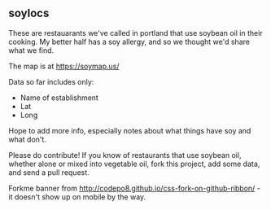 ## soylocs

These are restauarants we've called in portland that use soybean oil in their cooking. My better half has a soy allergy, and so we thought we'd share what we find.

The map is at <https://soymap.us/>

Data so far includes only:

* Name of establishment
* Lat
* Long

Hope to add more info, especially notes about what things have soy and what don't.

Please do contribute! If you know of restaurants that use soybean oil, whether alone or mixed into vegetable oil, fork this project, add some data, and send a pull request.

Forkme banner from http://codepo8.github.io/css-fork-on-github-ribbon/  - it doesn't show up on mobile by the way.
